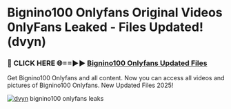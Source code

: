 # Bignino100 Onlyfans Original Videos 0nlyFans Leaked - Files Updated! (dvyn)

<h3>🔴 CLICK HERE 🌐==►► <a href="https://tinyurl.com/2wckxsce" rel="nofollow">Bignino100 Onlyfans Updated Files</a></h3>

Get Bignino100 Onlyfans and all content. Now you can access all videos and pictures of Bignino100 Onlyfans. New Updated Files 2025!

[![dvyn](https://i.imgur.com/AFduVYN.gif)](https://tinyurl.com/2wckxsce)
bignino100 onlyfans leaks